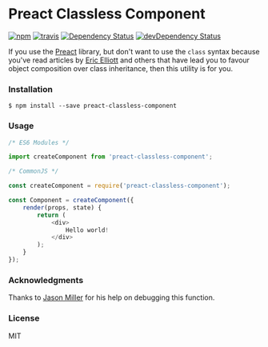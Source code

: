 
# Preact Classless Component 
[![npm](https://img.shields.io/npm/v/preact-classless-component.svg)](http://npm.im/preact-classless-component)
[![travis](https://travis-ci.org/ld0rman/preact-classless-component.svg?branch=master)](https://travis-ci.org/ld0rman/preact-classless-component)
[![Dependency Status](https://david-dm.org/ld0rman/preact-classless-component.svg?style=flat)](https://david-dm.org/ld0rman/preact-classless-component)
[![devDependency Status](https://david-dm.org/ld0rman/preact-classless-component/dev-status.svg?style=flat)](https://david-dm.org/ld0rman/preact-classless-component#info=devDependencies)

If you use the [Preact](https://github.com/developit/preact) library, but don't want to use the `class` syntax because you've read articles by [Eric Elliott](https://medium.com/javascript-scene/a-simple-challenge-to-classical-inheritance-fans-e78c2cf5eead#.a3ako7xx9) and others that have lead you to favour object composition over class inheritance, then this utility is for you. 

### Installation

```
$ npm install --save preact-classless-component
```

### Usage

```js
/* ES6 Modules */

import createComponent from 'preact-classless-component';

/* CommonJS */

const createComponent = require('preact-classless-component');

const Component = createComponent({
	render(props, state) {
		return (
			<div>
				Hello world!			
			</div>
		);
	}
});

```

### Acknowledgments

Thanks to [Jason Miller](https://github.com/developit) for his help on debugging this function.

### License

MIT 
